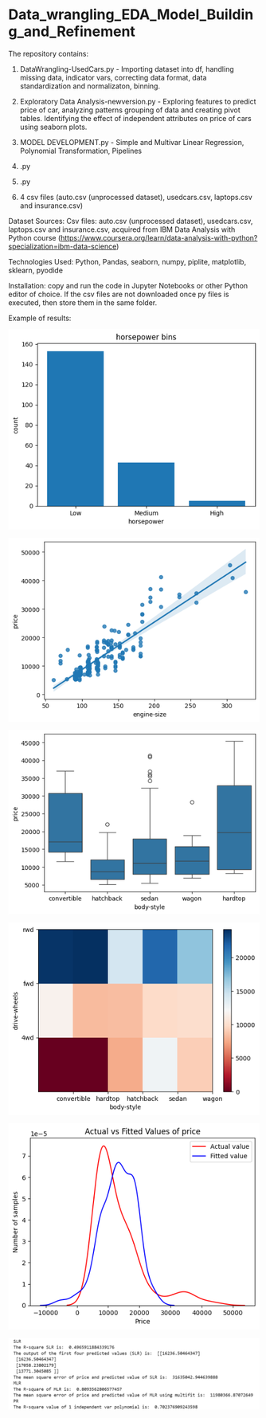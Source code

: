 # Data_wrangling_EDA_Model_Building_and_Refinement

The repository contains:
1. DataWrangling-UsedCars.py - Importing dataset into df, handling missing data, indicator vars, correcting data format, data standardization and normalizaton, binning.
2. Exploratory Data Analysis-newversion.py - Exploring features to predict price of car, analyzing patterns grouping of data and creating pivot tables. Identifying the effect of independent attributes on price of cars using seaborn plots.
3. MODEL DEVELOPMENT.py - Simple and Multivar Linear Regression, Polynomial Transformation, Pipelines
4. .py
5. .py


7. 4 csv files (auto.csv (unprocessed dataset), usedcars.csv, laptops.csv and insurance.csv)

Dataset Sources: 
Csv files: auto.csv (unprocessed dataset), usedcars.csv, laptops.csv and insurance.csv, acquired from IBM Data Analysis with Python course (https://www.coursera.org/learn/data-analysis-with-python?specialization=ibm-data-science)

Technologies Used: Python, Pandas, seaborn, numpy, piplite, matplotlib, sklearn, pyodide 

Installation: copy and run the code in Jupyter Notebooks or other Python editor of choice. If the csv files are not downloaded once py files is executed, then store them in the same folder.

Example of results:

![Data_wrangling_bins](https://github.com/natvnu/Data_wrangling_EDA_Model_Building_and_Refinement/blob/main/bins.png?raw=true)

![EDA_regplot_used_cars](https://github.com/natvnu/Data_wrangling_EDA_Model_Building_and_Refinement/blob/main/regplot.png?raw=true)

![EDA_boxplot_used_cars](https://github.com/natvnu/Data_wrangling_EDA_Model_Building_and_Refinement/blob/main/boxplot.png?raw=true)

![EDA_heatmap_used_cars](https://github.com/natvnu/Data_wrangling_EDA_Model_Building_and_Refinement/blob/main/heatmap.png?raw=true)

![Model_building_distribution_plot](https://raw.githubusercontent.com/natvnu/Data_wrangling_EDA_Model_Building_and_Refinement/9088d19e6233ab9f15e590ee0aa828d3a71c0db1/Actual%20vs%20fitted%20target%20var.png)

![Model_building_Evaluation](https://raw.githubusercontent.com/natvnu/Data_wrangling_EDA_Model_Building_and_Refinement/9088d19e6233ab9f15e590ee0aa828d3a71c0db1/R2.png)






